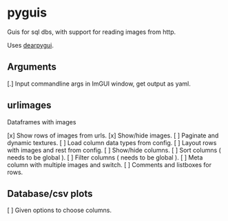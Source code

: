 # pyguis

Guis for sql dbs, with support for reading images from http.

Uses [dearpygui](https://github.com/hoffstadt/DearPyGui).

## Arguments

[.] Input commandline args in ImGUI window, get output as yaml.

## urlimages

Dataframes with images

[x] Show rows of images from urls.
[x] Show/hide images.
[ ] Paginate and dynamic textures.
[ ] Load column data types from config.
[ ] Layout rows with images and rest from config.
[ ] Show/hide columns.
[ ] Sort columns ( needs to be global ).
[ ] Filter columns ( needs to be global ).
[ ] Meta column with multiple images and switch.
[ ] Comments and listboxes for rows.

## Database/csv plots 

[ ] Given options to choose columns.
